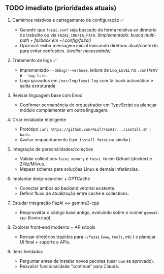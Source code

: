 ## TODO imediato (prioridades atuais)

1. Caminhos relativos e carregamento de configuração ✅  
   - Garantir que `fazai.conf` seja buscado de forma relativa ao diretório de trabalho ou via `FAZAI_CONFIG_PATH`. *(Implementado: busca multi-path + fallback em ~/.config/fazai)*  
   - Opcional: exibir mensagem inicial indicando diretório atual/contexto para evitar confusões. *(avaliar necessidade)*

2. Tratamento de logs ✅  
   - Implementado `--debug/--verbose`, leitura de `LOG_LEVEL` no `.conf`/env e `--log-file`.  
   - Logs gravados em `/var/log/fazai.log` com fallback automático e saída estruturada.

3. Revisar linguagem base com Enoc  
   - Confirmar permanência do orquestrador em TypeScript ou planejar módulo complementar em outra linguagem.

4. Criar instalador inteligente  
   - Protótipo `curl https://github.com/RLuf/FazAI/.../install.sh | bash`.  
   - Avaliar empacotamento (`npm install fazai` ou similar).

5. Integração de personalidades/coleções  
   - Validar collections `fazai_memory` e `fazai_kb` em Qdrant (docker) e Zilliz/Milvus.  
   - Mapear schema para soluções Linux e demais inferências.

6. Implantar deep-searcher + GPTCache  
   - Conectar ambos ao backend vetorial existente.  
   - Definir fluxo de atualização entre cache e collections.

7. Estudar integração FazAI ↔ gemma3-cpp  
   - Reaproveitar o código base antigo, evoluindo sobre o runner `gemma3-cpp` (llama.cpp).

8. Explorar front-end moderno + APIs/tools  
   - Revisar diretórios trazidos para `~/fazai` (`www`, `tools`, etc.) e planejar UI final + suporte a APIs.

9. Itens herdados  
   - Perguntar antes de instalar novos pacotes (usar `bun` se aprovado).  
   - Reavaliar funcionalidade “continue” para Claude.
